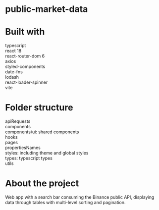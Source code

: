 # public-market-data

# Built with 
typescript \
react 18 \
react-router-dom 6 \
axios \
styled-components \
date-fns \
lodash \
react-loader-spinner \
vite

# Folder structure
apiRequests \
components \
components/ui: shared components \
hooks \
pages \
propertiesNames \
styles: including theme and global styles \
types: typescript types \
utils

# About the project
Web app with a search bar consuming the Binance public API, displaying data through tables with multi-level sorting and pagination.
